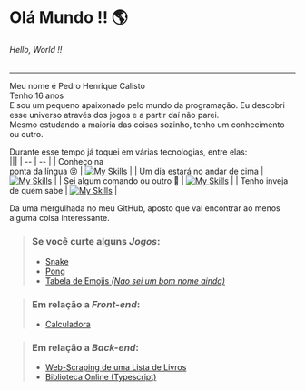 <!--
**DestinyFrog/DestinyFrog** is a ✨ _special_ ✨ repository because its `README.md` (this file) appears on your GitHub profile.

Here are some ideas to get you started:

- 🔭 I’m currently working on ...
- 🌱 I’m currently learning ...
- 👯 I’m looking to collaborate on ...
- 🤔 I’m looking for help with ...
- 💬 Ask me about ...
- 📫 How to reach me: ...
- 😄 Pronouns: ...
- ⚡ Fun fact: ...
-->

# Olá Mundo !! 🌎
###### Hello, World !!
---

Meu nome é Pedro Henrique Calisto  
Tenho 16 anos  
E sou um pequeno apaixonado pelo mundo da programação. Eu descobri esse universo através dos jogos e a partir daí não parei.  
Mesmo estudando a maioria das coisas sozinho, tenho um conhecimento ou outro.

Durante esse tempo já toquei em várias tecnologias, entre elas:  
|||
| -- | -- |
| Conheço na</br>ponta da língua 😝 | [![My Skills](https://skillicons.dev/icons?i=js,ts,nodejs,lua,python,html,css,vscode)](https://skillicons.dev) |
| Um dia estará no andar de cima | [![My Skills](https://skillicons.dev/icons?i=rust,cs,cpp,arduino,bash,go,git)](https://skillicons.dev) |
| Sei algum comando ou outro 🫤 | [![My Skills](https://skillicons.dev/icons?i=c,java,php,ruby,mysql)](https://skillicons.dev) |
| Tenho inveja de quem sabe | [![My Skills](https://skillicons.dev/icons?i=tailwind,kotlin,bootstrap)](https://skillicons.dev) |

Da uma mergulhada no meu GitHub, aposto que vai encontrar ao menos alguma coisa interessante.

> ### Se você curte alguns *Jogos*:
> - <a target="_blank" href="https://destinyfrog.github.io/Snake/">Snake</a>
> - <a target="_blank" href="https://destinyfrog.github.io/Pong/">Pong</a>
> - <a target="_blank" href="https://destinyfrog.github.io/Text-Grid/">Tabela de Emojis *(Nao sei um bom nome ainda)*</a>

> ### Em relação a *Front-end*:
> - <a target="_blank" href="https://destinyfrog.github.io/Calculadora/">Calculadora</a>

> ### Em relação a *Back-end*:
> - <a target="_blank" href="https://github.com/DestinyFrog/Web-Scraping-livros">Web-Scraping de uma Lista de Livros</a>
> - <a target="_blank" href="https://github.com/DestinyFrog/bibliotecas-typescript">Biblioteca Online (Typescript)</a>
